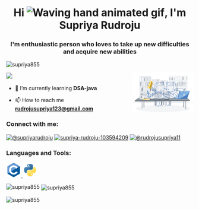 <h1 align="center">Hi <img src="https://raw.githubusercontent.com/nixin72/nixin72/master/wave.gif" 
         alt="Waving hand animated gif"
         height="45"
         width="45" />, I'm Supriya Rudroju</h1>
<h5 align="center">
</h5>
<h3 align="center">I'm enthusiastic person who loves to take up new difficulties and acquire new abilities</h3>

<p align="left"> <img src="https://komarev.com/ghpvc/?username=supriya855&label=Profile%20views&color=0e75b6&style=flat" alt="supriya855" /> </p>
<a href="https://www.youtube.com/watch?v=dQw4w9WgXcQ"><img src="https://user-images.githubusercontent.com/73097560/115834477-dbab4500-a447-11eb-908a-139a6edaec5c.gif"></a>
<img width="33%" align="right" src="https://github.com/gursimarh/gursimarh/blob/main/workbench.svg" > 

- 🌱 I’m currently learning **DSA-java**

- 📫 How to reach me **rudrojusupriya123@gmail.com**

<h3 align="left">Connect with me:</h3>
<p align="left">
<a href="https://twitter.com/@supriyarudroju" target="blank"><img align="center" src="https://raw.githubusercontent.com/rahuldkjain/github-profile-readme-generator/master/src/images/icons/Social/twitter.svg" alt="@supriyarudroju" height="30" width="40" /></a>
<a href="https://linkedin.com/in/supriya-rudroju-103594209" target="blank"><img align="center" src="https://raw.githubusercontent.com/rahuldkjain/github-profile-readme-generator/master/src/images/icons/Social/linked-in-alt.svg" alt="supriya-rudroju-103594209" height="30" width="40" /></a>
<a href="https://www.hackerrank.com/@rudrojusupriya11" target="blank"><img align="center" src="https://raw.githubusercontent.com/rahuldkjain/github-profile-readme-generator/master/src/images/icons/Social/hackerrank.svg" alt="@rudrojusupriya11" height="30" width="40" /></a>
</p>

<h3 align="left">Languages and Tools:</h3>
<p align="left"> <a href="https://www.cprogramming.com/" target="_blank" rel="noreferrer"> <img src="https://raw.githubusercontent.com/devicons/devicon/master/icons/c/c-original.svg" alt="c" width="40" height="40"/> </a> <a href="https://www.python.org" target="_blank" rel="noreferrer"> <img src="https://raw.githubusercontent.com/devicons/devicon/master/icons/python/python-original.svg" alt="python" width="40" height="40"/> </a> </p>

<p><img align="left" src="https://github-readme-stats.vercel.app/api/top-langs?username=supriya855&theme=radical&show_icons=true&locale=en&layout=compact" alt="supriya855" /></p>

<p>&nbsp;<img align="center" src="https://github-readme-stats.vercel.app/api?username=supriya855&theme=radical&show_icons=true&locale=en" alt="supriya855" /></p>

<p><img align="center" src="https://github-readme-streak-stats.herokuapp.com/?user=supriya855&theme=radical" alt="supriya855" /></p>
